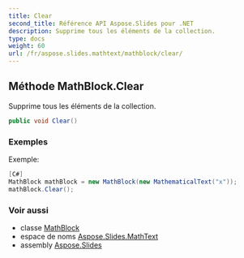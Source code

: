 ```yaml
---
title: Clear
second_title: Référence API Aspose.Slides pour .NET
description: Supprime tous les éléments de la collection.
type: docs
weight: 60
url: /fr/aspose.slides.mathtext/mathblock/clear/
---
```


## Méthode MathBlock.Clear

Supprime tous les éléments de la collection.

```csharp
public void Clear()
```

### Exemples

Exemple:

```csharp
[C#]
MathBlock mathBlock = new MathBlock(new MathematicalText("x"));
mathBlock.Clear();
```

### Voir aussi

* classe [MathBlock](../../mathblock)
* espace de noms [Aspose.Slides.MathText](../../mathblock)
* assembly [Aspose.Slides](../../../)

<!-- NE PAS MODIFIER : généré par xmldocmd pour Aspose.Slides.dll -->